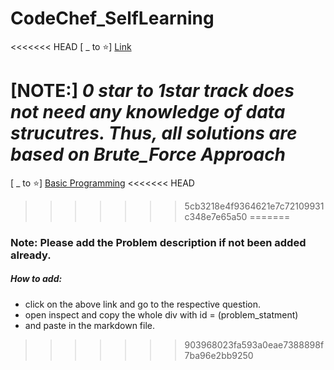 # CodeChef_SelfLearning

<<<<<<< HEAD
[ _ to ⭐] [Link](https://www.codechef.com/LP0TO101?order=desc&sortBy=successful_submissions)

[NOTE:] ***0 star to 1star track  does not need  any knowledge of data strucutres. Thus, all solutions are based on Brute_Force Approach***
=======
[ _ to ⭐] [Basic Programming](https://www.codechef.com/LP0TO101?order=desc&sortBy=successful_submissions)
<<<<<<< HEAD
>>>>>>> 5cb3218e4f9364621e7c72109931c348e7e65a50
=======


### Note: Please add the Problem description if not been added already. 
##### How to add:
* click on the above link and go to the respective question.
* open inspect and copy the whole div with id = (problem_statment)
* and paste in the markdown file.
>>>>>>> 903968023fa593a0eae7388898f7ba96e2bb9250
